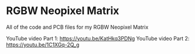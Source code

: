 # RGBW Neopixel Matrix

All of the code and PCB files for my RGBW Neopixel Matrix

YouTube video Part 1: https://youtu.be/KatHkq3PDNg
YouTube video Part 2: https://youtu.be/1C1XGq-2Q_g
